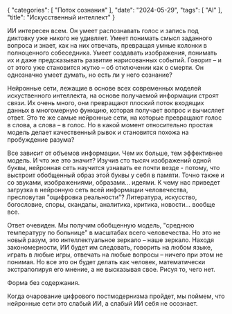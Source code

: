 {
   "categories": [
      "Поток сознания"
   ],
   "date": "2024-05-29",
   "tags": [
      "AI"
   ],
   "title": "Искусcтвенный интеллект"
}

ИИ интересен всем. Он умеет распознавать голос и запись под диктовку уже никого не удивляет. Умеет понимать смысл заданного вопроса и знает, как на них отвечать, превращая умные колонки в полноценного собеседника. Умеет создавать изображения, понимать их и даже предсказывать развитие нарисованных событий. Говорит – и от этого уже становится жутко – об отключении как о смерти. Он однозначно умеет думать, но есть ли у него сознание?

Нейронные сети, лежащие в основе всех современных моделей искуственного интеллекта, на основе получаемой информации строят связи. Их очень много, они превращают плоский поток входящих данных в многомерную функцию, которая получает вопрос и вычисляет ответ. Это те же самые нейронные сети, на которые превращают голос в слова, а слова – в голос.  Но в какой момент относительно простая модель делает качественный рывок и становится похожа на пробуждение разума?

Все зависит от объемов информации. Чем их больше, тем эффективнее модель. И что же это значит? Изучив сто тысяч изображений одной буквы, нейронная сеть научится узнавать ее почти везде - потому, что выстроит обобщенный образ этой буквы у себя в памяти. Точно также и со звуками, изображениями, образами... идеями. К чему нас приведет загрузка в нейронную сеть всей информации человечества, пресловутая "оцифровка реальности"? Литература, искусство, богословие, споры, скандалы, аналитика, критика, новости... вообще все. 

Ответ очевиден. Мы получим обобщенную модель, "среднюю температуру по больнице" в масштабах всего человечества. Но это не новый разум, это интеллектуальное зеркало – наше зеркало. Находя закономерности, ИИ будет им следовать, говорить на любом языке, играть в любые игры, отвечать на любые вопросы – ничего при этом не понимая. Но все это он будет делать как человек, математически экстраполируя его мнение, а не высказывая свое. Рисуя то, чего нет.

Форма без содержания.

Когда очарование цифрового постмодернизма пройдет, мы поймем, что нейронные сети это слабый ИИ, а слабый ИИ себя не осознает.
